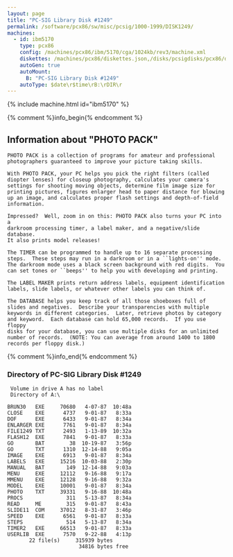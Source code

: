 ```yaml
---
layout: page
title: "PC-SIG Library Disk #1249"
permalink: /software/pcx86/sw/misc/pcsig/1000-1999/DISK1249/
machines:
  - id: ibm5170
    type: pcx86
    config: /machines/pcx86/ibm/5170/cga/1024kb/rev3/machine.xml
    diskettes: /machines/pcx86/diskettes.json,/disks/pcsigdisks/pcx86/diskettes.json
    autoGen: true
    autoMount:
      B: "PC-SIG Library Disk #1249"
    autoType: $date\r$time\rB:\rDIR\r
---
```


{% include machine.html id="ibm5170" %}

{% comment %}info_begin{% endcomment %}

## Information about "PHOTO PACK"

    PHOTO PACK is a collection of programs for amateur and professional
    photographers guaranteed to improve your picture taking skills.
    
    With PHOTO PACK, your PC helps you pick the right filters (called
    diopter lenses) for closeup photography, calculates your camera's
    settings for shooting moving objects, determine film image size for
    printing pictures, figures enlarger head to paper distance for blowing
    up an image, and calculates proper flash settings and depth-of-field
    information.
    
    Impressed?  Well, zoom in on this: PHOTO PACK also turns your PC into a
    darkroom processing timer, a label maker, and a negative/slide database.
    It also prints model releases!
    
    The TIMER can be programmed to handle up to 16 separate processing
    steps.  These steps may run in a darkroom or in a ``lights-on'' mode.
    The darkroom mode uses a black screen background with red digits.  You
    can set tones or ``beeps'' to help you with developing and printing.
    
    The LABEL MAKER prints return address labels, equipment identification
    labels, slide labels, or whatever other labels you can think of.
    
    The DATABASE helps you keep track of all those shoeboxes full of
    slides and negatives.  Describe your transparencies with multiple
    keywords in different categories.  Later, retrieve photos by category
    and keyword.  Each database can hold 65,000 records.  If you use floppy
    disks for your database, you can use multiple disks for an unlimited
    number of records.  (NOTE: You can average from around 1400 to 1800
    records per floppy disk.)
{% comment %}info_end{% endcomment %}


### Directory of PC-SIG Library Disk #1249

     Volume in drive A has no label
     Directory of A:\

    BRUN30   EXE     70680   4-07-87  10:48a
    CLOSE    EXE      4737   9-01-87   8:33a
    DOF      EXE      6433   9-01-87   8:34a
    ENLARGER EXE      7761   9-01-87   8:34a
    FILE1249 TXT      2493   1-13-89  10:32a
    FLASH12  EXE      7841   9-01-87   8:33a
    GO       BAT        38  10-19-87   3:56p
    GO       TXT      1310  12-14-88   9:05a
    IMAGE    EXE      6913   9-01-87   8:34a
    LABELS   EXE     15216  10-03-88   2:30p
    MANUAL   BAT       149  12-14-88   9:03a
    MENU     EXE     12112   9-16-88   9:17a
    MMENU    EXE     12128   9-16-88   9:32a
    MODEL    EXE     10001   9-01-87   8:34a
    PHOTO    TXT     39331   9-16-88  10:48a
    PROCS              311   5-13-87   8:34a
    READ     ME        315   9-01-87   8:43a
    SLIDE11  COM     37012   8-31-87   3:46p
    SPEED    EXE      6561   9-01-87   8:33a
    STEPS              514   5-13-87   8:34a
    TIMER2   EXE     66513   9-01-87   8:33a
    USERLIB  EXE      7570   9-22-88   4:13p
           22 file(s)     315939 bytes
                           34816 bytes free
